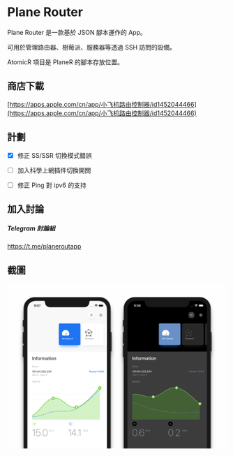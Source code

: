 # Plane Router

Plane Router 是一款基於 JSON 腳本運作的 App。

可用於管理路由器、樹莓派、服務器等透過 SSH 訪問的設備。

AtomicR 項目是 PlaneR 的腳本存放位置。



## 商店下載

[https://apps.apple.com/cn/app/小飞机路由控制器/id1452044466](https://apps.apple.com/cn/app/小飞机路由控制器/id1452044466)



## 計劃

- [x] 修正 SS/SSR 切換模式錯誤
- [ ] 加入科學上網插件切換開關
- [ ] 修正 Ping 對 ipv6 的支持



## 加入討論

##### Telegram 討論組

https://t.me/planeroutapp



## 截圖

![preview](./README/dribbble_4x.png)

